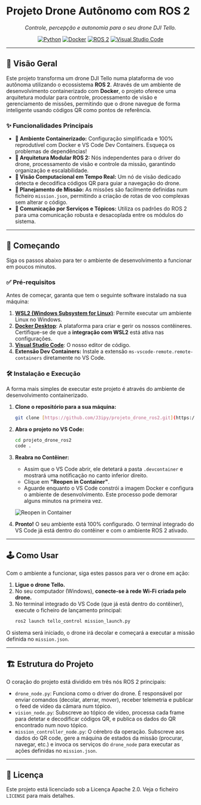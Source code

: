 # Projeto Drone Autônomo com ROS 2

<div align="center">
  <em>Controle, percepção e autonomia para o seu drone DJI Tello.</em>
</div>

<div align="center">

[![Python](https://img.shields.io/badge/Python-3776AB?style=for-the-badge&logo=python&logoColor=white)](https://www.python.org/)
[![Docker](https://img.shields.io/badge/Docker-2496ED?style=for-the-badge&logo=docker&logoColor=white)](https://www.docker.com/)
[![ROS 2](https://img.shields.io/badge/ROS_2-Humble-0A3E63?style=for-the-badge&logo=ros&logoColor=white)](https://ros.org/)
[![Visual Studio Code](https://img.shields.io/badge/VS_Code-007ACC?style=for-the-badge&logo=visualstudiocode&logoColor=white)](https://code.visualstudio.com/)

</div>

---

## 📖 Visão Geral

Este projeto transforma um drone DJI Tello numa plataforma de voo autônoma utilizando o ecossistema **ROS 2**. Através de um ambiente de desenvolvimento containerizado com **Docker**, o projeto oferece uma arquitetura modular para controle, processamento de visão e gerenciamento de missões, permitindo que o drone navegue de forma inteligente usando códigos QR como pontos de referência.

### ✨ Funcionalidades Principais

* **🐳 Ambiente Containerizado:** Configuração simplificada e 100% reprodutível com Docker e VS Code Dev Containers. Esqueça os problemas de dependências!
* **🚁 Arquitetura Modular ROS 2:** Nós independentes para o driver do drone, processamento de visão e controle da missão, garantindo organização e escalabilidade.
* **📸 Visão Computacional em Tempo Real:** Um nó de visão dedicado detecta e decodifica códigos QR para guiar a navegação do drone.
* **🎯 Planejamento de Missão:** As missões são facilmente definidas num ficheiro `mission.json`, permitindo a criação de rotas de voo complexas sem alterar o código.
* **📡 Comunicação por Serviços e Tópicos:** Utiliza os padrões do ROS 2 para uma comunicação robusta e desacoplada entre os módulos do sistema.

---

## 🚀 Começando

Siga os passos abaixo para ter o ambiente de desenvolvimento a funcionar em poucos minutos.

### ✅ Pré-requisitos

Antes de começar, garanta que tem o seguinte software instalado na sua máquina:

1.  [**WSL2 (Windows Subsystem for Linux)**](https://learn.microsoft.com/pt-br/windows/wsl/install): Permite executar um ambiente Linux no Windows.
2.  [**Docker Desktop**](https://www.docker.com/products/docker-desktop/): A plataforma para criar e gerir os nossos contêineres. Certifique-se de que a **integração com WSL2** está ativa nas configurações.
3.  [**Visual Studio Code**](https://code.visualstudio.com/): O nosso editor de código.
4.  **Extensão Dev Containers:** Instale a extensão `ms-vscode-remote.remote-containers` diretamente no VS Code.

### 🛠️ Instalação e Execução

A forma mais simples de executar este projeto é através do ambiente de desenvolvimento containerizado.

1.  **Clone o repositório para a sua máquina:**
    ```bash
    git clone [https://github.com/J3ipy/projeto_drone_ros2.git](https://github.com/J3ipy/projeto_drone_ros2.git)
    ```

2.  **Abra o projeto no VS Code:**
    ```bash
    cd projeto_drone_ros2
    code .
    ```

3.  **Reabra no Contêiner:**
    * Assim que o VS Code abrir, ele detetará a pasta `.devcontainer` e mostrará uma notificação no canto inferior direito.
    * Clique em **"Reopen in Container"**.
    * Aguarde enquanto o VS Code constrói a imagem Docker e configura o ambiente de desenvolvimento. Este processo pode demorar alguns minutos na primeira vez.

    ![Reopen in Container](https://user-images.githubusercontent.com/12743534/111929910-2f360700-8a7c-11eb-986b-8c4f008a7359.png)

4.  **Pronto!** O seu ambiente está 100% configurado. O terminal integrado do VS Code já está dentro do contêiner e com o ambiente ROS 2 ativado.

---

## 🕹️ Como Usar

Com o ambiente a funcionar, siga estes passos para ver o drone em ação:

1.  **Ligue o drone Tello.**
2.  No seu computador (Windows), **conecte-se à rede Wi-Fi criada pelo drone.**
3.  No terminal integrado do VS Code (que já está dentro do contêiner), execute o ficheiro de lançamento principal:
    ```bash
    ros2 launch tello_control mission_launch.py
    ```

O sistema será iniciado, o drone irá decolar e começará a executar a missão definida no `mission.json`.

---

## 🏗️ Estrutura do Projeto

O coração do projeto está dividido em três nós ROS 2 principais:

* `drone_node.py`: Funciona como o driver do drone. É responsável por enviar comandos (decolar, aterrar, mover), receber telemetria e publicar o feed de vídeo da câmara num tópico.
* `vision_node.py`: Subscreve ao tópico de vídeo, processa cada frame para detetar e decodificar códigos QR, e publica os dados do QR encontrado num novo tópico.
* `mission_controller_node.py`: O cérebro da operação. Subscreve aos dados do QR code, gere a máquina de estados da missão (procurar, navegar, etc.) e invoca os serviços do `drone_node` para executar as ações definidas no `mission.json`.

---

## 📄 Licença

Este projeto está licenciado sob a Licença Apache 2.0. Veja o ficheiro `LICENSE` para mais detalhes.

